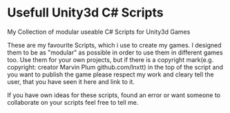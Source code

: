 # Usefull Unity3d C# Scripts
My Collection of modular useable C# Scripts for Unity3d Games

These are my favourite Scripts, which i use to create my games.
I designed them to be as "modular" as possible in order to use them in different games too.
Use them for your own projects, but if there is a copyright mark(e.g. copyright: creator Marvin Plum github.com/lnxtt) in the top of the script and you want to publish the game please respect my work and cleary tell the user, that you have seen it here and link to it.

If you have own ideas for these scripts, found an error or want someone to collaborate on your scripts feel free to tell me.
